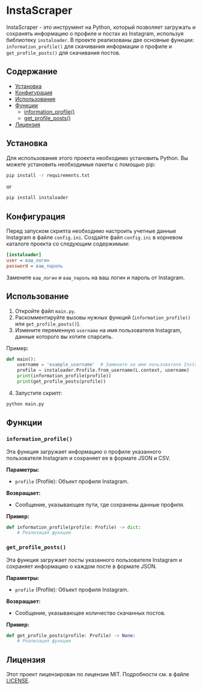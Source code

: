 # InstaScraper

InstaScraper - это инструмент на Python, который позволяет загружать и сохранять информацию о профиле и постах из Instagram, используя библиотеку `instaloader`. В проекте реализованы две основные функции: `information_profile()` для скачивания информации о профиле и `get_profile_posts()` для скачивания постов.

## Содержание

- [Установка](#установка)
- [Конфигурация](#конфигурация)
- [Использование](#использование)
- [Функции](#функции)
  - [information_profile()](#information_profile)
  - [get_profile_posts()](#get_profile_posts)
- [Лицензия](#лицензия)

## Установка

Для использования этого проекта необходимо установить Python. Вы можете установить необходимые пакеты с помощью pip:

```bash
pip install -r requirements.txt
```
or 
```bash
pip install instaloader
```

## Конфигурация

Перед запуском скрипта необходимо настроить учетные данные Instagram в файле `config.ini`. Создайте файл `config.ini` в корневом каталоге проекта со следующим содержимым:

```ini
[instaloader]
user = ваш_логин
password = ваш_пароль
```

Замените `ваш_логин` и `ваш_пароль` на ваш логин и пароль от Instagram.

## Использование

1. Откройте файл `main.py`.
2. Раскомментируйте вызовы нужных функций (`information_profile()` или `get_profile_posts()`).
3. Измените переменную `username` на имя пользователя Instagram, данные которого вы хотите спарсить.

Пример:

```python
def main():
    username = 'example_username'  # Замените на имя пользователя Instagram
    profile = instaloader.Profile.from_username(L.context, username)
    print(information_profile(profile))
    print(get_profile_posts(profile))
```

4. Запустите скрипт:

```bash
python main.py
```

## Функции

### `information_profile()`

Эта функция загружает информацию о профиле указанного пользователя Instagram и сохраняет ее в формате JSON и CSV.

**Параметры:**
- `profile` (Profile): Объект профиля Instagram.

**Возвращает:**
- Сообщение, указывающее пути, где сохранены данные профиля.

**Пример:**

```python
def information_profile(profile: Profile) -> dict:
    # Реализация функции
```

### `get_profile_posts()`

Эта функция загружает посты указанного пользователя Instagram и сохраняет информацию о каждом посте в формате JSON.

**Параметры:**
- `profile` (Profile): Объект профиля Instagram.

**Возвращает:**
- Сообщение, указывающее количество скачанных постов.

**Пример:**

```python
def get_profile_posts(profile: Profile) -> None:
    # Реализация функции
```

## Лицензия

Этот проект лицензирован по лицензии MIT. Подробности см. в файле [LICENSE](LICENSE).
